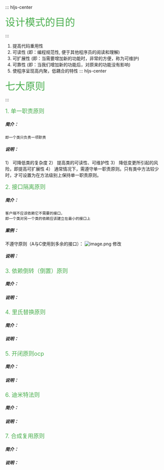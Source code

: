 ::: hljs-center

<font color=#4CAF50 size=6 > 设计模式的目的 </font>

:::
1. 提高代码重用性
2. 可读性  (即：编程规范性, 便于其他程序员的阅读和理解)
3. 可扩展性  (即：当需要增加新的功能时，非常的方便，称为可维护) 
4. 可靠性  (即：当我们增加新的功能后，对原来的功能没有影响) 
5. 使程序呈现高内聚，低耦合的特性 
::: hljs-center

<font color=#4CAF50 size=6 > 七大原则 </font>

:::

<font color=#4CAF50 size=4>1. 单一职责原则</font>
##### 简介：  
	即一个类只负责一项职责
##### 说明：
1） 可降低类的复杂度
2） 提高类的可读性、可维护性
3） 降低变更所引起的风险，即提高可扩展性
4） 通常情况下，需遵守单一职责原则。只有类中方法较少时，才可设置为在方法级别上保持单一职责原则。

<font color=#4CAF50 size=4>2. 接口隔离原则</font>
##### 简介：  
	客户端不应该依赖它不需要的接口，
	即一个类对另一个类的依赖应该建立在最小的接口上 
 #####  案例：
不遵守原则（A与C使用到多余的接口）：
![image.png](https://i.loli.net/2020/02/13/lOgcnXwFId6rT37.png)
修改

##### 说明：

<font color=#4CAF50 size=4>3. 依赖倒转（倒置）原则</font>
##### 简介：  
	

##### 说明：
<font color=#4CAF50 size=4>4. 里氏替换原则</font>
##### 简介：  
	
##### 说明：
<font color=#4CAF50 size=4>5. 开闭原则ocp</font>
##### 简介：  
	
##### 说明：
<font color=#4CAF50 size=4>6. 迪米特法则</font>
##### 简介：  
	
##### 说明：
<font color=#4CAF50 size=4>7. 合成复用原则</font>
##### 简介：  
	
##### 说明：